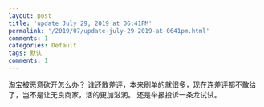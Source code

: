 ```yaml
---
layout: post
title: 'update July 29, 2019 at 06:41PM'
permalink: '/2019/07/update-july-29-2019-at-0641pm.html'
comments: 1
categories: Default
tags: 默认
comments: 1
---
```

淘宝被恶意砍开怎么办？ 谁还敢差评，本来刷单的就很多，现在连差评都不敢给了，岂不是让无良商家，活的更加滋润。 还是举报投诉一条龙试试。